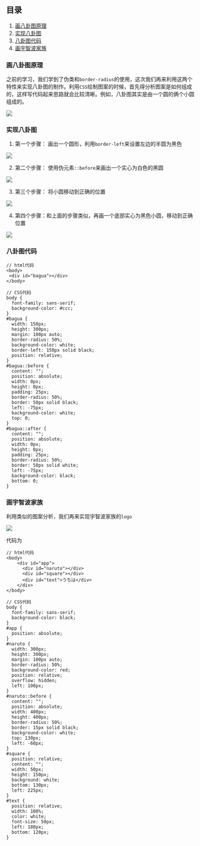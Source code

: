 ## 目录
1. [画八卦图原理](#画八卦图原理)
2. [实现八卦图](#实现八卦图)
3. [八卦图代码](#八卦图代码)
4. [画宇智波家族](#画宇智波家族)

### 画八卦图原理
之前的学习，我们学到了伪类和`border-radius`的使用，这次我们再来利用这两个特性来实现八卦图的制作。利用`CSS`绘制图案的时候，首先得分析图案是如何组成的，这样写代码起来思路就会比较清晰。例如，八卦图其实是由一个圆的俩个小圆组成的。

![](https://p6-juejin.byteimg.com/tos-cn-i-k3u1fbpfcp/77a99ac18fcf451ea917f4b82110b879~tplv-k3u1fbpfcp-zoom-1.image)

### 实现八卦图
1. 第一个步骤： 画出一个圆形，利用`border-left`来设置左边的半圆为黑色

![](https://p1-juejin.byteimg.com/tos-cn-i-k3u1fbpfcp/2886816ab7244f0090bf4d96d0983bd4~tplv-k3u1fbpfcp-zoom-1.image)

2. 第二个步骤： 使用伪元素`::before`来画出一个实心为白色的黑圆

![](https://p1-juejin.byteimg.com/tos-cn-i-k3u1fbpfcp/e8ec8232a6354a4e8852d027a565a3d7~tplv-k3u1fbpfcp-zoom-1.image)

3. 第三个步骤： 将小圆移动到正确的位置

![](https://p1-juejin.byteimg.com/tos-cn-i-k3u1fbpfcp/2c90a7b396dd48628ba884da08dd3d78~tplv-k3u1fbpfcp-zoom-1.image)

4. 第四个步骤：和上面的步骤类似，再画一个底部实心为黑色小圆，移动到正确位置

![](https://p1-juejin.byteimg.com/tos-cn-i-k3u1fbpfcp/c384017ab0d6420b9f95c517138263fb~tplv-k3u1fbpfcp-zoom-1.image)

### 八卦图代码
```
// html代码
<body>
 <div id="bagua"></div>
</body>

// CSS代码
body {
  font-family: sans-serif;
  background-color: #ccc;
}
#bagua {
  width: 150px;
  height: 300px;
  margin: 100px auto;
  border-radius: 50%;
  background-color: white;
  border-left: 150px solid black;
  position: relative;
}
#bagua::before {
  content: "";
  position: absolute;
  width: 0px;
  height: 0px;
  padding: 25px;
  border-radius: 50%;
  border: 50px solid black;
  left: -75px;
  background-color: white;
  top: 0;
}
#bagua::after {
  content: "";
  position: absolute;
  width: 0px;
  height: 0px;
  padding: 25px;
  border-radius: 50%;
  border: 50px solid white;
  left: -75px;
  background-color: black;
  bottom: 0;
}
```

### 画宇智波家族
利用类似的图案分析，我们再来实现宇智波家族的`logo`

![](https://p6-juejin.byteimg.com/tos-cn-i-k3u1fbpfcp/4c74b611e1764f128d6623cd010acaa2~tplv-k3u1fbpfcp-zoom-1.image)

代码为
```
// html代码
<body>
    <div id="app">
      <div id="naruto"></div>
      <div id="square"></div>
      <div id="text">うちは</div>
    </div>
</body>

// CSS代码
body {
  font-family: sans-serif;
  background-color: black;
}
#app {
  position: absolute;
}
#naruto {
  width: 300px;
  height: 300px;
  margin: 100px auto;
  border-radius: 50%;
  background-color: red;
  position: relative;
  overflow: hidden;
  left: 100px;
}
#naruto::before {
  content: "";
  position: absolute;
  width: 400px;
  height: 400px;
  border-radius: 50%;
  border: 15px solid black;
  background-color: white;
  top: 130px;
  left: -60px;
}
#square {
  position: relative;
  content: "";
  width: 50px;
  height: 150px;
  background: white;
  bottom: 130px;
  left: 225px;
}
#text {
  position: relative;
  width: 100%;
  color: white;
  font-size: 50px;
  left: 180px;
  bottom: 120px;
}
```